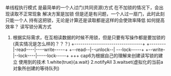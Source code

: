 单线程执行模式
是最简单的一个人过门(共同资源)方式
在不加锁的情况下，会出现读取不正常现象
解决方案是加锁
但是还是有问题，一个人过一扇门，此时此刻只能一个人
持有这把锁，无论是计算还是读取都是这样的会使效率降低
如何提高效率？
读写锁分离方式
1. 根据实际需求，在互相读数据的时候不用锁，但是只要有写操作都是要加锁的
(真实情况是怎么样的？？？)
+---------------------------------+
+--------|-read----|----write-----+
+--read--|--unlock--| ---lock-----+
+--write-|--lock----|-----lock-----+
+++ cap6为根据自己的理解来创建读写锁的建立
使用到的技术
1.white(true){a.wait}
2.notifyAll
3.waitset(虚拟化的当前a对象所创建的等待队列)
